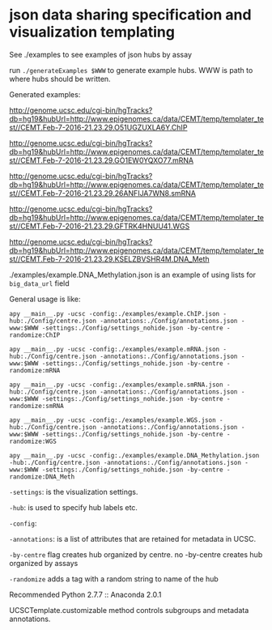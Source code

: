 json data sharing specification and visualization templating
============================================================
See ./examples to see examples of json hubs by assay

run `./generateExamples $WWW` to generate example hubs. WWW is path to where hubs should be written.

Generated examples:

http://genome.ucsc.edu/cgi-bin/hgTracks?db=hg19&hubUrl=http://www.epigenomes.ca/data/CEMT/temp/templater_test//CEMT.Feb-7-2016-21.23.29.O51UGZUXLA6Y.ChIP

http://genome.ucsc.edu/cgi-bin/hgTracks?db=hg19&hubUrl=http://www.epigenomes.ca/data/CEMT/temp/templater_test//CEMT.Feb-7-2016-21.23.29.GO1EW0YQXO77.mRNA

http://genome.ucsc.edu/cgi-bin/hgTracks?db=hg19&hubUrl=http://www.epigenomes.ca/data/CEMT/temp/templater_test//CEMT.Feb-7-2016-21.23.29.26ANFIJA7WN8.smRNA

http://genome.ucsc.edu/cgi-bin/hgTracks?db=hg19&hubUrl=http://www.epigenomes.ca/data/CEMT/temp/templater_test//CEMT.Feb-7-2016-21.23.29.GFTRK4HNUU41.WGS

http://genome.ucsc.edu/cgi-bin/hgTracks?db=hg19&hubUrl=http://www.epigenomes.ca/data/CEMT/temp/templater_test//CEMT.Feb-7-2016-21.23.29.KSELZBVSHR4M.DNA_Meth

./examples/example.DNA_Methylation.json  is an example of using lists for `big_data_url` field

General usage is like:

    apy __main__.py -ucsc -config:./examples/example.ChIP.json -hub:./Config/centre.json -annotations:./Config/annotations.json -www:$WWW -settings:./Config/settings_nohide.json -by-centre -randomize:ChIP

    apy __main__.py -ucsc -config:./examples/example.mRNA.json -hub:./Config/centre.json -annotations:./Config/annotations.json -www:$WWW -settings:./Config/settings_nohide.json -by-centre -randomize:mRNA

    apy __main__.py -ucsc -config:./examples/example.smRNA.json -hub:./Config/centre.json -annotations:./Config/annotations.json -www:$WWW -settings:./Config/settings_nohide.json -by-centre -randomize:smRNA

    apy __main__.py -ucsc -config:./examples/example.WGS.json -hub:./Config/centre.json -annotations:./Config/annotations.json -www:$WWW -settings:./Config/settings_nohide.json -by-centre -randomize:WGS

    apy __main__.py -ucsc -config:./examples/example.DNA_Methylation.json -hub:./Config/centre.json -annotations:./Config/annotations.json -www:$WWW -settings:./Config/settings_nohide.json -by-centre -randomize:DNA_Meth

`-settings`:<json> is the visualization settings.

`-hub`:<json> is used to specify hub labels etc.

`-config`:<json hub>

`-annotations`:<json> is a list of attributes that are retained for metadata in UCSC.

`-by-centre` flag creates hub organized by centre. no -by-centre creates hub organized by assays

`-randomize` adds a tag with a random string to name of the hub


Recommended Python 2.7.7 :: Anaconda 2.0.1

UCSCTemplate.customizable method controls subgroups and metadata annotations.


